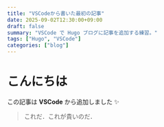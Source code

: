 ```yaml
---
title: "VSCodeから書いた最初の記事"
date: 2025-09-02T12:30:00+09:00
draft: false
summary: "VSCode で Hugo ブログに記事を追加する練習。"
tags: ["Hugo", "VSCode"]
categories: ["blog"]
---
```


# こんにちは
この記事は **VSCode** から追加しました ✨

>これだ．これが貴いのだ．
